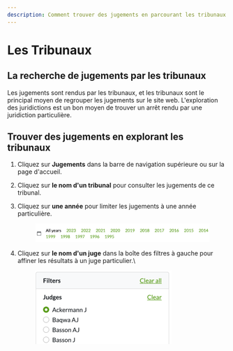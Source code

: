 ```yaml
---
description: Comment trouver des jugements en parcourant les tribunaux.
---
```


# Les Tribunaux

## La recherche de jugements par les tribunaux

Les jugements sont rendus par les tribunaux, et les tribunaux sont le principal moyen de regrouper les jugements sur le site web. L'exploration des juridictions est un bon moyen de trouver un arrêt rendu par une juridiction particulière.

## Trouver des jugements en explorant les tribunaux

1. Cliquez sur **Jugements** dans la barre de navigation supérieure ou sur la page d'accueil.
2. Cliquez sur **le nom d'un tribunal** pour consulter les jugements de ce tribunal.
3.  Cliquez sur **une année** pour limiter les jugements à une année particulière.

    <figure><img src="../.gitbook/assets/image (2).png" alt=""><figcaption></figcaption></figure>
4.  Cliquez sur **le nom d'un juge** dans la boîte des filtres à gauche pour affiner les résultats à un juge particulier.\


    <div align="left"><figure><img src="../.gitbook/assets/image (3).png" alt="" width="312"><figcaption></figcaption></figure></div>
